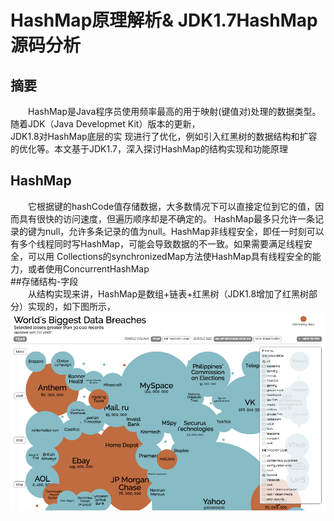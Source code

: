 # HashMap原理解析& JDK1.7HashMap源码分析
## 摘要  
&emsp;&emsp;HashMap是Java程序员使用频率最高的用于映射(键值对)处理的数据类型。随着JDK（Java Developmet Kit）版本的更新，  
JDK1.8对HashMap底层的实  现进行了优化，例如引入红黑树的数据结构和扩容的优化等。本文基于JDK1.7，深入探讨HashMap的结构实现和功能原理  
## HashMap
&emsp;&emsp;它根据键的hashCode值存储数据，大多数情况下可以直接定位到它的值，因而具有很快的访问速度，但遍历顺序却是不确定的。 HashMap最多只允许一条记录的键为null，允许多条记录的值为null。HashMap非线程安全，即任一时刻可以有多个线程同时写HashMap，可能会导致数据的不一致。如果需要满足线程安全，可以用 Collections的synchronizedMap方法使HashMap具有线程安全的能力，或者使用ConcurrentHashMap  
##存储结构-字段  
&emsp;&emsp;从结构实现来讲，HashMap是数组+链表+红黑树（JDK1.8增加了红黑树部分）实现的，如下图所示，  
<a href="http://www.informationisbeautiful.net/visualizations/worlds-biggest-data-breaches-hacks/">
  <img src="/images/posts/2016-11-10/breaches.png">
</a>
